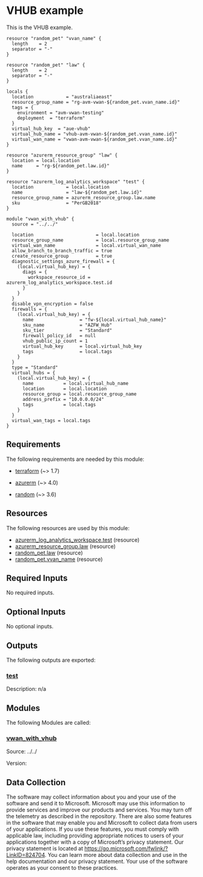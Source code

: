 <!-- BEGIN_TF_DOCS -->
# VHUB example

This is the VHUB example.

```hcl
resource "random_pet" "vvan_name" {
  length    = 2
  separator = "-"
}

resource "random_pet" "law" {
  length    = 2
  separator = "-"
}

locals {
  location            = "australiaeast"
  resource_group_name = "rg-avm-vwan-${random_pet.vvan_name.id}"
  tags = {
    environment = "avm-vwan-testing"
    deployment  = "terraform"
  }
  virtual_hub_key  = "aue-vhub"
  virtual_hub_name = "vhub-avm-vwan-${random_pet.vvan_name.id}"
  virtual_wan_name = "vwan-avm-vwan-${random_pet.vvan_name.id}"
}

resource "azurerm_resource_group" "law" {
  location = local.location
  name     = "rg-${random_pet.law.id}"
}

resource "azurerm_log_analytics_workspace" "test" {
  location            = local.location
  name                = "law-${random_pet.law.id}"
  resource_group_name = azurerm_resource_group.law.name
  sku                 = "PerGB2018"
}

module "vwan_with_vhub" {
  source = "../../"

  location                       = local.location
  resource_group_name            = local.resource_group_name
  virtual_wan_name               = local.virtual_wan_name
  allow_branch_to_branch_traffic = true
  create_resource_group          = true
  diagnostic_settings_azure_firewall = {
    (local.virtual_hub_key) = {
      diags = {
        workspace_resource_id = azurerm_log_analytics_workspace.test.id
      }
    }
  }
  disable_vpn_encryption = false
  firewalls = {
    (local.virtual_hub_key) = {
      name                 = "fw-${local.virtual_hub_name}"
      sku_name             = "AZFW_Hub"
      sku_tier             = "Standard"
      firewall_policy_id   = null
      vhub_public_ip_count = 1
      virtual_hub_key      = local.virtual_hub_key
      tags                 = local.tags
    }
  }
  type = "Standard"
  virtual_hubs = {
    (local.virtual_hub_key) = {
      name           = local.virtual_hub_name
      location       = local.location
      resource_group = local.resource_group_name
      address_prefix = "10.0.0.0/24"
      tags           = local.tags
    }
  }
  virtual_wan_tags = local.tags
}
```

<!-- markdownlint-disable MD033 -->
## Requirements

The following requirements are needed by this module:

- <a name="requirement_terraform"></a> [terraform](#requirement\_terraform) (~> 1.7)

- <a name="requirement_azurerm"></a> [azurerm](#requirement\_azurerm) (~> 4.0)

- <a name="requirement_random"></a> [random](#requirement\_random) (~> 3.6)

## Resources

The following resources are used by this module:

- [azurerm_log_analytics_workspace.test](https://registry.terraform.io/providers/hashicorp/azurerm/latest/docs/resources/log_analytics_workspace) (resource)
- [azurerm_resource_group.law](https://registry.terraform.io/providers/hashicorp/azurerm/latest/docs/resources/resource_group) (resource)
- [random_pet.law](https://registry.terraform.io/providers/hashicorp/random/latest/docs/resources/pet) (resource)
- [random_pet.vvan_name](https://registry.terraform.io/providers/hashicorp/random/latest/docs/resources/pet) (resource)

<!-- markdownlint-disable MD013 -->
## Required Inputs

No required inputs.

## Optional Inputs

No optional inputs.

## Outputs

The following outputs are exported:

### <a name="output_test"></a> [test](#output\_test)

Description: n/a

## Modules

The following Modules are called:

### <a name="module_vwan_with_vhub"></a> [vwan\_with\_vhub](#module\_vwan\_with\_vhub)

Source: ../../

Version:

<!-- markdownlint-disable-next-line MD041 -->
## Data Collection

The software may collect information about you and your use of the software and send it to Microsoft. Microsoft may use this information to provide services and improve our products and services. You may turn off the telemetry as described in the repository. There are also some features in the software that may enable you and Microsoft to collect data from users of your applications. If you use these features, you must comply with applicable law, including providing appropriate notices to users of your applications together with a copy of Microsoft’s privacy statement. Our privacy statement is located at <https://go.microsoft.com/fwlink/?LinkID=824704>. You can learn more about data collection and use in the help documentation and our privacy statement. Your use of the software operates as your consent to these practices.
<!-- END_TF_DOCS -->